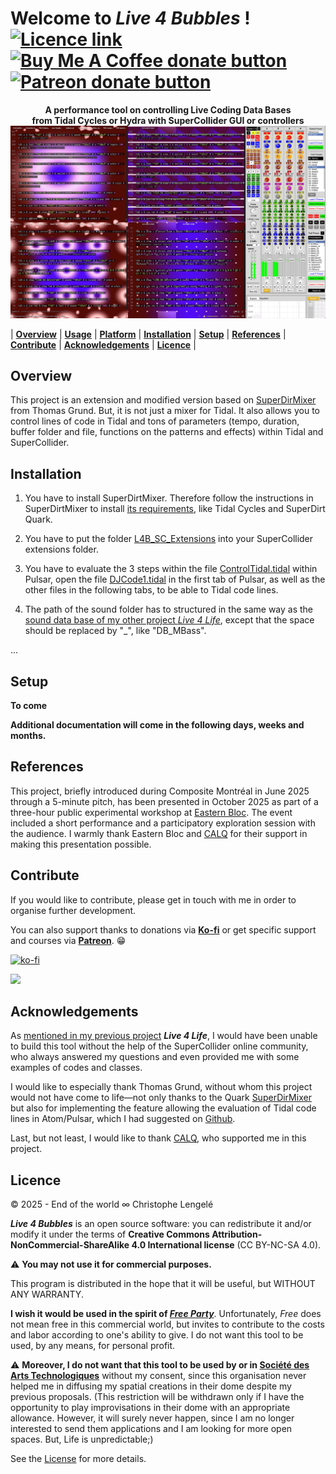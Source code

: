 # Welcome to ***Live 4 Bubbles*** ! &nbsp;&nbsp; <span class="badge-licence"><a href="https://creativecommons.org/licenses/by-nc-sa/4.0/" title="Licence"><img src="https://licensebuttons.net/l/by-nc-sa/3.0/88x31.png" alt="Licence link" /></a></span> &nbsp;&nbsp; <span class="badge-buymeacoffee"><a href="https://ko-fi.com/Live4Life" title="Donate to this project using Buy Me A Coffee"><img src="https://img.shields.io/badge/buy%20me%20a%20coffee-donate-yellow.svg" alt="Buy Me A Coffee donate button" /></a></span> &nbsp;&nbsp; <span class="badge-patreon"><a href="https://patreon.com/Live4Life" title="Donate to this project using Patreon"><img src="https://img.shields.io/badge/patreon-donate-yellow.svg" alt="Patreon donate button" /></a></span>

<p align="center">
<b>A performance tool on controlling Live Coding Data Bases<br>from Tidal Cycles or Hydra with SuperCollider GUI or controllers</b>
<!--<a href="#> <b>A performance tool on controlling Live Coding Data Bases<br>from Tidal Cycles or Hydra with SuperCollider GUI or controllers</b> </a> <br> -->
<img src="Images/live4bubbles_overview.gif" />
</p>

| [**Overview**](#overview) | [**Usage**](#usage) | [**Platform**](#platform-support------) | [**Installation**](#installation) | [**Setup**](#setup) | [**References**](#references) | [**Contribute**](#contribute) | [**Acknowledgements**](#acknowledgements) | [**Licence**](#licence) |

## Overview

This project is an extension and modified version based on [SuperDirMixer](https://github.com/thgrund/SuperDirtMixer) from Thomas Grund. But, it is not just a mixer for Tidal. 
It also allows you to control lines of code in Tidal and tons of parameters (tempo, duration, buffer folder and file, functions on the patterns and effects) within Tidal and SuperCollider.

## Installation

1. You have to install SuperDirtMixer. Therefore follow the instructions in SuperDirtMixer to install [its requirements](https://github.com/thgrund/SuperDirtMixer?tab=readme-ov-file#requirements), like Tidal Cycles and SuperDirt Quark.

2. You have to put the folder [L4B_SC_Extensions](https://github.com/Xon77/Live4Bubbles/tree/main/L4B_SC_Extensions) into your SuperCollider extensions folder.

3. You have to evaluate the 3 steps within the file [ControlTidal.tidal](https://github.com/Xon77/Live4Bubbles/blob/main/L4B_Tidal/ControlTidal.tidal) within Pulsar, open the file [DJCode1.tidal](https://github.com/Xon77/Live4Bubbles/blob/main/L4B_Tidal/DJCode1.tidal) in the first tab of Pulsar, as well as the other files in the following tabs, to be able to Tidal code lines.

4. The path of the sound folder has to structured in the same way as the [sound data base of my other project _Live 4 Life_](https://github.com/Xon77/L4LSoundsDataBase/tree/main/SoundFolder), except that the space should be replaced by "_", like "DB_MBass".

...

## Setup

**To come**

**Additional documentation will come in the following days, weeks and months.** 

## References

This project, briefly introduced during Composite Montréal in June 2025 through a 5-minute pitch, has been presented in October 2025 as part of a three-hour public experimental workshop at [Eastern Bloc](https://www.easternbloc.ca). The event included a short performance and a participatory exploration session with the audience. I warmly thank Eastern Bloc and [CALQ](https://www.calq.gouv.qc.ca/en/) for their support in making this presentation possible.

## Contribute

If you would like to contribute, please get in touch with me in order to organise further development.

You can also support thanks to donations via [**Ko-fi**](https://ko-fi.com/live4life) or get specific support and courses via [**Patreon**](https://www.patreon.com/live4life)</mark>. :grin:

[![ko-fi](https://ko-fi.com/img/githubbutton_sm.svg)](https://ko-fi.com/Live4Life)

<a href="https://www.patreon.com/Live4Life">
	<img src="https://c5.patreon.com/external/logo/become_a_patron_button@2x.png" width="160">
</a>

## Acknowledgements


As [mentioned in my previous project](https://github.com/Xon77/Live4Life?tab=readme-ov-file#acknowledgements) **_Live 4 Life_**, I would have been unable to build this tool without the help of the SuperCollider online community, who always answered my questions and even provided me with some examples of codes and classes. 

I would like to especially thank Thomas Grund, without whom this project would not have come to life—not only thanks to the Quark [SuperDirMixer](https://github.com/thgrund/SuperDirtMixer) but also for implementing the feature allowing the evaluation of Tidal code lines in Atom/Pulsar, which I had suggested on [Github](https://github.com/tidalcycles/pulsar-tidalcycles/issues/119).

Last, but not least, I would like to thank [CALQ](https://www.calq.gouv.qc.ca/en/), who supported me in this project.

## Licence

© 2025 - End of the world ∞ Christophe Lengelé

***Live 4 Bubbles*** is an open source software: you can redistribute it and/or modify it under the terms of **Creative Commons Attribution-NonCommercial-ShareAlike 4.0 International license** (CC BY-NC-SA 4.0). 

:warning: **You may not use it for commercial purposes.**

This program is distributed in the hope that it will be useful, but WITHOUT ANY WARRANTY. 

**I wish it would be used in the spirit of [*Free Party*](https://en.wikipedia.org/wiki/Free_party)**. Unfortunately, *Free* does not mean free in this commercial world, but invites to contribute to the costs and labor according to one's ability to give. I do not want this tool to be used, by any means, for personal profit.

:warning: **Moreover, I do not want that this tool to be used by or in [Société des Arts Technologiques](https://sat.qc.ca)** without my consent, since this organisation never helped me in diffusing my spatial creations in their dome despite my previous proposals. (This restriction will be withdrawn only if I have the opportunity to play improvisations in their dome with an appropriate allowance. However, it will surely never happen, since I am no longer interested to send them applications and I am looking for more open spaces. But, Life is unpredictable;)

See the [License](/LICENCE.md) for more details.